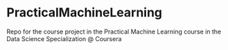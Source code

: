 # PracticalMachineLearning
Repo for the course project in the Practical Machine Learning course in the Data Science Specialization @ Coursera
